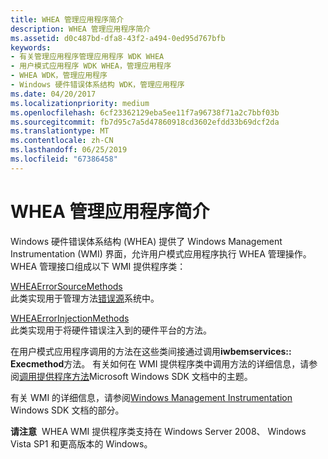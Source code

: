 ```yaml
---
title: WHEA 管理应用程序简介
description: WHEA 管理应用程序简介
ms.assetid: d0c487bd-dfa8-43f2-a494-0ed95d767bfb
keywords:
- 有关管理应用程序管理应用程序 WDK WHEA
- 用户模式应用程序 WDK WHEA，管理应用程序
- WHEA WDK，管理应用程序
- Windows 硬件错误体系结构 WDK，管理应用程序
ms.date: 04/20/2017
ms.localizationpriority: medium
ms.openlocfilehash: 6cf23362129eba5ee11f7a96738f71a2c7bbf03b
ms.sourcegitcommit: fb7d95c7a5d47860918cd3602efdd33b69dcf2da
ms.translationtype: MT
ms.contentlocale: zh-CN
ms.lasthandoff: 06/25/2019
ms.locfileid: "67386458"
---
```

# <a name="introduction-to-whea-management-applications"></a>WHEA 管理应用程序简介


Windows 硬件错误体系结构 (WHEA) 提供了 Windows Management Instrumentation (WMI) 界面，允许用户模式应用程序执行 WHEA 管理操作。 WHEA 管理接口组成以下 WMI 提供程序类：

<a href="" id="wheaerrorsourcemethods"></a>[WHEAErrorSourceMethods](https://docs.microsoft.com/windows-hardware/drivers/ddi/content/_whea/)  
此类实现用于管理方法[错误源](hardware-errors-and-error-sources.md)系统中。

<a href="" id="wheaerrorinjectionmethods"></a>[WHEAErrorInjectionMethods](https://docs.microsoft.com/windows-hardware/drivers/ddi/content/_whea/)  
此类实现用于将硬件错误注入到的硬件平台的方法。

在用户模式应用程序调用的方法在这些类间接通过调用**iwbemservices:: Execmethod**方法。 有关如何在 WMI 提供程序类中调用方法的详细信息，请参阅[调用提供程序方法](https://go.microsoft.com/fwlink/p/?linkid=80945)Microsoft Windows SDK 文档中的主题。

有关 WMI 的详细信息，请参阅[Windows Management Instrumentation](https://go.microsoft.com/fwlink/p/?linkid=80947) Windows SDK 文档的部分。

**请注意**  WHEA WMI 提供程序类支持在 Windows Server 2008、 Windows Vista SP1 和更高版本的 Windows。

 

 

 




